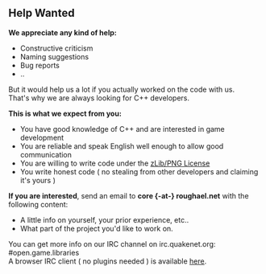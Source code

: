 ## Help Wanted ##

**We appreciate any kind of help:**
  * Constructive criticism
  * Naming suggestions
  * Bug reports
  * ..

But it would help us a lot if you actually worked on the code with us.<br />
That's why we are always looking for C++ developers.<br />

**This is what we expect from you:**
  * You have good knowledge of C++ and are interested in game development
  * You are reliable and speak English well enough to allow good communication
  * You are willing to write code under the [zLib/PNG License](License.md)
  * You write honest code ( no stealing from other developers and claiming it's yours )

**If you are interested**, send an email to **core {-at-} roughael.net** with the following content:
  * A little info on yourself, your prior experience, etc..
  * What part of the project you'd like to work on.

You can get more info on our IRC channel on irc.quakenet.org: #open.game.libraries<br />
A browser IRC client ( no plugins needed ) is available [here](http://webchat.quakenet.org/).
